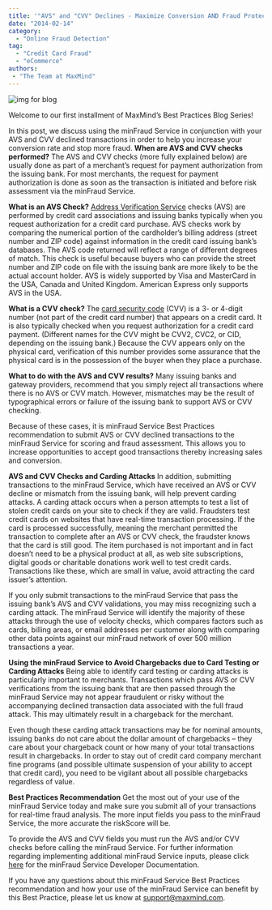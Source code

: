 ```yaml
---
title: '"AVS" and "CVV" Declines - Maximize Conversion AND Fraud Protection'
date: "2014-02-14"
category:
  - "Online Fraud Detection"
tag:
  - "Credit Card Fraud"
  - "eCommerce"
authors:
 - "The Team at MaxMind"
---
```


![img for blog](/images/2014/02/img-for-blog.jpg)

Welcome to our first installment of MaxMind’s Best Practices Blog Series!

In this post, we discuss using the minFraud Service in conjunction with your AVS
and CVV declined transactions in order to help you increase your conversion rate
and stop more fraud. **When are AVS and CVV checks performed?** The AVS and CVV
checks (more fully explained below) are usually done as part of a merchant’s
request for payment authorization from the issuing bank. For most merchants, the
request for payment authorization is done as soon as the transaction is
initiated and before risk assessment via the minFraud Service.

**What is an AVS Check?**
[Address Verification Service](https://en.wikipedia.org/wiki/Address_Verification_System)
checks (AVS) are performed by credit card associations and issuing banks
typically when you request authorization for a credit card purchase. AVS checks
work by comparing the numerical portion of the cardholder’s billing address
(street number and ZIP code) against information in the credit card issuing
bank’s databases. The AVS code returned will reflect a range of different
degrees of match. This check is useful because buyers who can provide the street
number and ZIP code on file with the issuing bank are more likely to be the
actual account holder. AVS is widely supported by Visa and MasterCard in the
USA, Canada and United Kingdom. American Express only supports AVS in the USA.

**What is a CVV check?** The
[card security code](https://en.wikipedia.org/wiki/Card_security_code) (CVV) is
a 3- or 4-digit number (not part of the credit card number) that appears on a
credit card. It is also typically checked when you request authorization for a
credit card payment. (Different names for the CVV might be CVV2, CVC2, or CID,
depending on the issuing bank.) Because the CVV appears only on the physical
card, verification of this number provides some assurance that the physical card
is in the possession of the buyer when they place a purchase.

**What to do with the AVS and CVV results?** Many issuing banks and gateway
providers, recommend that you simply reject all transactions where there is no
AVS or CVV match. However, mismatches may be the result of typographical errors
or failure of the issuing bank to support AVS or CVV checking.

Because of these cases, it is minFraud Service Best Practices recommendation to
submit AVS or CVV declined transactions to the minFraud Service for scoring and
fraud assessment. This allows you to increase opportunities to accept good
transactions thereby increasing sales and conversion.

**AVS and CVV Checks and Carding Attacks** In addition, submitting transactions
to the minFraud Service, which have received an AVS or CVV decline or mismatch
from the issuing bank, will help prevent carding attacks. A carding attack
occurs when a person attempts to test a list of stolen credit cards on your site
to check if they are valid. Fraudsters test credit cards on websites that have
real-time transaction processing. If the card is processed successfully, meaning
the merchant permitted the transaction to complete after an AVS or CVV check,
the fraudster knows that the card is still good. The item purchased is not
important and in fact doesn’t need to be a physical product at all, as web site
subscriptions, digital goods or charitable donations work well to test credit
cards. Transactions like these, which are small in value, avoid attracting the
card issuer’s attention.

If you only submit transactions to the minFraud Service that pass the issuing
bank’s AVS and CVV validations, you may miss recognizing such a carding attack.
The minFraud Service will identify the majority of these attacks through the use
of velocity checks, which compares factors such as cards, billing areas, or
email addresses per customer along with comparing other data points against our
minFraud network of over 500 million transactions a year.

**Using the minFraud Service to Avoid Chargebacks due to Card Testing or Carding
Attacks** Being able to identify card testing or carding attacks is particularly
important to merchants. Transactions which pass AVS or CVV verifications from
the issuing bank that are then passed through the minFraud Service may not
appear fraudulent or risky without the accompanying declined transaction data
associated with the full fraud attack. This may ultimately result in a
chargeback for the merchant.

Even though these carding attack transactions may be for nominal amounts,
issuing banks do not care about the dollar amount of chargebacks – they care
about your chargeback count or how many of your total transactions result in
chargebacks. In order to stay out of credit card company merchant fine programs
(and possible ultimate suspension of your ability to accept that credit card),
you need to be vigilant about all possible chargebacks regardless of value.

**Best Practices Recommendation** Get the most out of your use of the minFraud
Service today and make sure you submit all of your transactions for real-time
fraud analysis. The more input fields you pass to the minFraud Service, the more
accurate the riskScore will be.

To provide the AVS and CVV fields you must run the AVS and/or CVV checks before
calling the minFraud Service. For further information regarding implementing
additional minFraud Service inputs, please click
[here](https://dev.maxmind.com/minfraud/) for the minFraud Service Developer
Documentation.

If you have any questions about this minFraud Service Best Practices
recommendation and how your use of the minFraud Service can benefit by this Best
Practice, please let us know at
<support@maxmind.com>.

